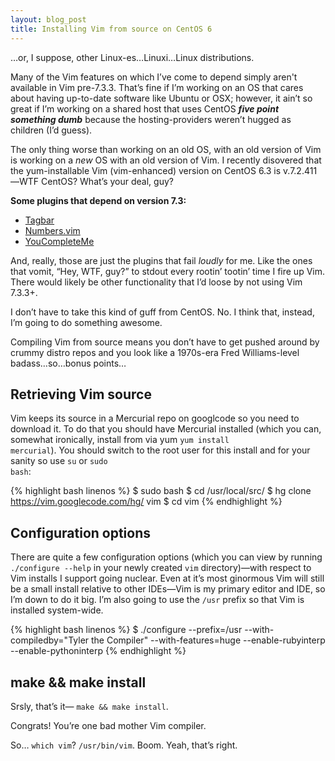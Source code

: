```yaml
---
layout: blog_post
title: Installing Vim from source on CentOS 6
---
```

…or, I suppose, other Linux-es…Linuxi…Linux distributions.

Many of the Vim features on which I&#8217;ve come to depend simply aren't available in Vim pre-7.3.3. That&#8217;s fine if I&#8217;m working on an OS that cares about having up-to-date software like Ubuntu or OSX; however, it ain&#8217;t so great if I&#8217;m working on a shared host that uses CentOS **_five point something dumb_** because the hosting-providers weren&#8217;t hugged as children (I&#8217;d guess).

The only thing worse than working on an old OS, with an old version of Vim is working on a _new_ OS with an old version of Vim. I recently disovered that the yum-installable Vim (vim-enhanced) version on CentOS 6.3 is v.7.2.411—WTF CentOS? What&#8217;s your deal, guy?

**Some plugins that depend on version 7.3:**

- &shy;<a href="http://majutsushi.github.com/tagbar/" target="_blank">Tagbar</a>
- &shy;<a href="http://myusuf3.github.com/numbers.vim/" target="_blank">Numbers.vim</a>
- &shy;<a href="http://valloric.github.com/YouCompleteMe/" target="_blank">YouCompleteMe</a>

And, really, those are just the plugins that fail _loudly_ for me. Like the ones that vomit, &#8220;Hey, WTF, guy?&#8221; to stdout every rootin&#8217; tootin&#8217; time I fire up Vim. There would likely be other functionality that I&#8217;d loose by not using Vim 7.3.3+.

I don&#8217;t have to take this kind of guff from CentOS. No. I think that, instead, I&#8217;m going to do something awesome.

Compiling Vim from source means you don&#8217;t have to get pushed around by crummy distro repos and you look like a 1970s-era Fred Williams-level badass…so…bonus points…

## Retrieving Vim source
Vim keeps its source in a Mercurial repo on googlcode so you need to download it. To do that you should have Mercurial installed (which you can, somewhat ironically, install from via yum <code>yum install mercurial</code>). You should switch to the root user for this install and for your sanity so use <code>su</code> or <code>sudo bash</code>:

{% highlight bash linenos %}
$ sudo bash
$ cd /usr/local/src/
$ hg clone https://vim.googlecode.com/hg/ vim
$ cd vim
{% endhighlight %}

## Configuration options

There are quite a few configuration options (which you can view by running <code>./configure --help</code> in your newly created <code>vim</code> directory)—with respect to Vim installs I support going nuclear. Even at it&#8217;s most ginormous Vim will still be a small install relative to other IDEs—Vim is my primary editor and IDE, so I&#8217;m down to do it big. I&#8217;m also going to use the <code>/usr</code> prefix so that Vim is installed system-wide.


{% highlight bash linenos %}
$ ./configure --prefix=/usr --with-compiledby="Tyler the Compiler" --with-features=huge --enable-rubyinterp --enable-pythoninterp
{% endhighlight %}

## make && make install

Srsly, that&#8217;s it&#8212; <code>make && make install</code>.

Congrats! You&#8217;re one bad mother Vim compiler. 

So… <code>which vim</code>? <code>/usr/bin/vim</code>. Boom. Yeah, that&#8217;s right.
